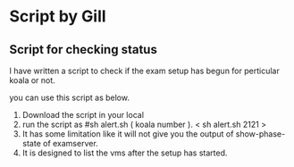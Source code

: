 # Script by Gill
## Script for checking status

I have written a script to check if the exam setup has begun for perticular koala or not. 

you can use this script as below. 
1. Download the script in your local
2. run the script as #sh alert.sh ( koala number ). < sh alert.sh 2121 > 
3. It has some limitation like it will not give you the output of show-phase-state of examserver. 
3. It is designed to list the vms after the setup has started. 

